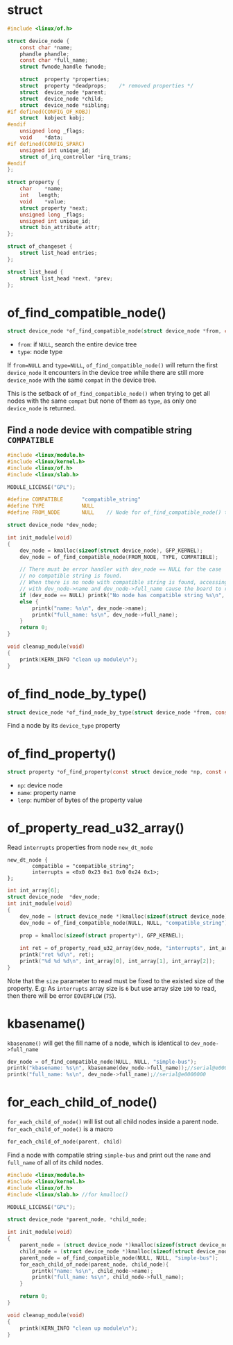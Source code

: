 # struct

```c
#include <linux/of.h>
```

```c
struct device_node {
	const char *name;
	phandle phandle;
	const char *full_name;
	struct fwnode_handle fwnode;

	struct	property *properties;
	struct	property *deadprops;	/* removed properties */
	struct	device_node *parent;
	struct	device_node *child;
	struct	device_node *sibling;
#if defined(CONFIG_OF_KOBJ)
	struct	kobject kobj;
#endif
	unsigned long _flags;
	void	*data;
#if defined(CONFIG_SPARC)
	unsigned int unique_id;
	struct of_irq_controller *irq_trans;
#endif
};
```

```c
struct property {
	char	*name;
	int	  length;
	void	*value;
	struct property *next;
	unsigned long _flags;
	unsigned int unique_id;
	struct bin_attribute attr;
};
```

```c
struct of_changeset {
	struct list_head entries;
};

struct list_head {
	struct list_head *next, *prev;
};
```
# of_find_compatible_node()

```c
struct device_node *of_find_compatible_node(struct device_node *from, const char *type, const char *compat);
```

* ``from``: if ``NULL``, search the entire device tree
* ``type``: node type

If ``from=NULL`` and ``type=NULL``, ``of_find_compatible_node()`` will return the first ``device_node`` it encounters in the device tree while there are still more ``device_node`` with the same ``compat`` in the device tree.

This is the setback of ``of_find_compatible_node()`` when trying to get all nodes with the same ``compat`` but none of them as ``type``, as only one ``device_node`` is returned.

## Find a node device with compatible string ``COMPATIBLE``

```c
#include <linux/module.h>
#include <linux/kernel.h>
#include <linux/of.h>
#include <linux/slab.h>

MODULE_LICENSE("GPL");

#define COMPATIBLE    	"compatible_string"
#define TYPE			NULL
#define FROM_NODE		NULL	// Node for of_find_compatible_node() to find from

struct device_node *dev_node;

int init_module(void)
{
	dev_node = kmalloc(sizeof(struct device_node), GFP_KERNEL);
	dev_node = of_find_compatible_node(FROM_NODE, TYPE, COMPATIBLE);

	// There must be error handler with dev_node == NULL for the case 
	// no compatible string is found.
	// When there is no node with compatible string is found, accessing it
	// with dev_node->name and dev_node->full_name cause the board to reset
	if (dev_node == NULL) printk("No node has compatible string %s\n", COMPATIBLE);
	else {
		printk("name: %s\n", dev_node->name);
		printk("full_name: %s\n", dev_node->full_name);
	}
	return 0;
}

void cleanup_module(void)
{
	printk(KERN_INFO "clean up module\n");
}
```

# of_find_node_by_type()

```c
struct device_node *of_find_node_by_type(struct device_node *from, const char *type);
```

Find a node by its ``device_type`` property

# of_find_property()

```c
struct property *of_find_property(const struct device_node *np, const char *name, int *lenp);
```

* ``np``: device node
* ``name``: property name
* ``lenp``: number of bytes of the property value

# of_property_read_u32_array()

Read ``interrupts`` properties from node ``new_dt_node``

```
new_dt_node {
        compatible = "compatible_string";     
        interrupts = <0x0 0x23 0x1 0x0 0x24 0x1>;
};
```

```c
int int_array[6];
struct device_node  *dev_node;
int init_module(void)
{
	dev_node = (struct device_node *)kmalloc(sizeof(struct device_node), GFP_KERNEL);
	dev_node = of_find_compatible_node(NULL, NULL, "compatible_string");
	
	prop = kmalloc(sizeof(struct property*), GFP_KERNEL);

	int ret = of_property_read_u32_array(dev_node, "interrupts", int_array, 6);
	printk("ret %d\n", ret);
	printk("%d %d %d\n", int_array[0], int_array[1], int_array[2]);
}
```

Note that the ``size`` parameter to read must be fixed to the existed size of the property. E.g: As ``interrupts`` array size is ``6`` but use array size ``100`` to read, then there will be error ``EOVERFLOW`` (``75``).

# kbasename()

``kbasename()`` will get the fill name of a node, which is identical to ``dev_node->full_name`` 

```c
dev_node = of_find_compatible_node(NULL, NULL, "simple-bus");
printk("kbasename: %s\n", kbasename(dev_node->full_name));//serial@e0000000
printk("full_name: %s\n", dev_node->full_name);//serial@e0000000
```

# for_each_child_of_node()

``for_each_child_of_node()`` will list out all child nodes inside a parent node. ``for_each_child_of_node()`` is a macro

```c
for_each_child_of_node(parent, child)
```

Find a node with compatile string ``simple-bus`` and print out the ``name`` and ``full_name`` of all of its child nodes.

```c
#include <linux/module.h>
#include <linux/kernel.h>
#include <linux/of.h>
#include <linux/slab.h> //for kmalloc()

MODULE_LICENSE("GPL");

struct device_node *parent_node, *child_node;

int init_module(void)
{
	parent_node = (struct device_node *)kmalloc(sizeof(struct device_node), GFP_KERNEL);
	child_node = (struct device_node *)kmalloc(sizeof(struct device_node), GFP_KERNEL);
	parent_node = of_find_compatible_node(NULL, NULL, "simple-bus");
	for_each_child_of_node(parent_node, child_node){
		printk("name: %s\n", child_node->name);
		printk("full_name: %s\n", child_node->full_name);
	}

	return 0;
}

void cleanup_module(void)
{
	printk(KERN_INFO "clean up module\n");
}
```
